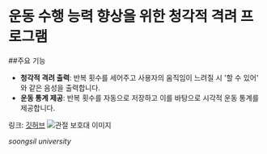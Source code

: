 # 운동 수행 능력 향상을 위한 청각적 격려 프로그램

##주요 기능
- **청각적 격려 출력**: 반복 횟수를 세어주고 사용자의 움직임이 느려질 시 '할 수 있어' 와 같은 음성을 출력합니다.
- **운동 통계 제공**: 반복 횟수를 자동으로 저장하고 이를 바탕으로 시각적 운동 통계를 제공합니다.

링크: [깃허브](https://github.com/G63AMG-WOO/F80)
![관절 보호대 이미지](https://thumbnail9.coupangcdn.com/thumbnails/remote/492x492ex/image/vendor_inventory/980a/149a281f7862d39e60395cf2c0b008cfee5ffb5b77426363caac0b20c2ec.jpg)






*soongsil university*
